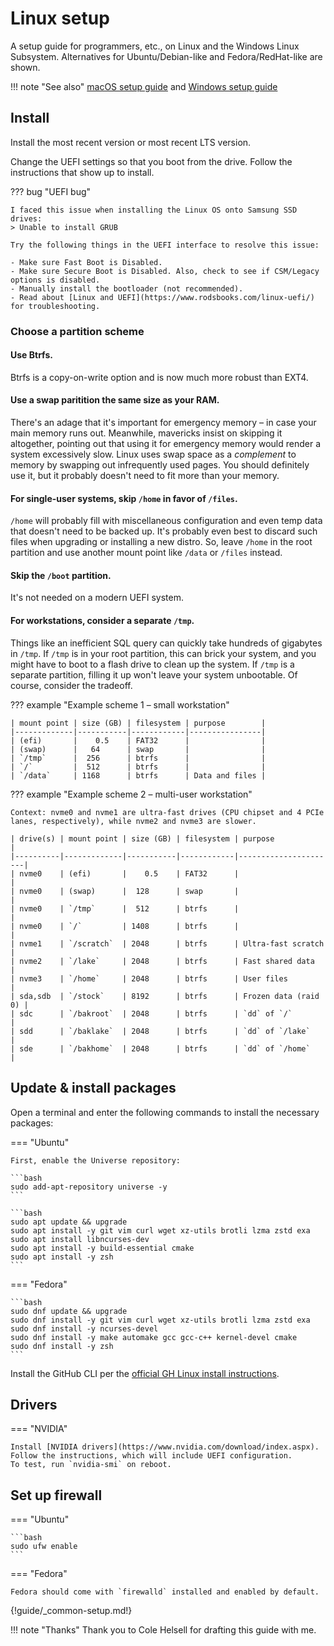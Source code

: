 # Linux setup

A setup guide for programmers, etc., on Linux and the Windows Linux Subsystem.
Alternatives for Ubuntu/Debian-like and Fedora/RedHat-like are shown.

!!! note "See also"
    [macOS setup guide](macos-setup.md) and
    [Windows setup guide](windows-setup.md)

## Install

Install the most recent version or most recent LTS version.

Change the UEFI settings so that you boot from the drive.
Follow the instructions that show up to install.

??? bug "UEFI bug"

    I faced this issue when installing the Linux OS onto Samsung SSD drives:
    > Unable to install GRUB

    Try the following things in the UEFI interface to resolve this issue:

    - Make sure Fast Boot is Disabled.
    - Make sure Secure Boot is Disabled. Also, check to see if CSM/Legacy options is disabled.
    - Manually install the bootloader (not recommended).
    - Read about [Linux and UEFI](https://www.rodsbooks.com/linux-uefi/) for troubleshooting.

### Choose a partition scheme

#### Use Btrfs.
Btrfs is a copy-on-write option and is now much more robust than EXT4.

#### Use a swap paritition the same size as your RAM.

There's an adage that it's important for emergency memory – in case your main memory runs out.
Meanwhile, mavericks insist on skipping it altogether,
pointing out that using it for emergency memory would render a system excessively slow.
Linux uses swap space as a _complement_ to memory by swapping out infrequently used pages.
You should definitely use it, but it probably doesn't need to fit more than your memory.

#### For single-user systems, skip `/home` in favor of `/files`.

`/home` will probably fill with miscellaneous configuration
and even temp data that doesn't need to be backed up.
It's probably even best to discard such files when upgrading or installing a new distro.
So, leave `/home` in the root partition and use another mount point like `/data` or `/files` instead.

#### Skip the `/boot` partition.

It's not needed on a modern UEFI system.

#### For workstations, consider a separate `/tmp`.

Things like an inefficient SQL query can quickly take hundreds of gigabytes in `/tmp`.
If `/tmp` is in your root partition, this can brick your system,
and you might have to boot to a flash drive to clean up the system.
If `/tmp` is a separate partition, filling it up won't leave your system unbootable.
Of course, consider the tradeoff.

??? example "Example scheme 1 – small workstation"

    | mount point | size (GB) | filesystem | purpose        |
    |-------------|-----------|------------|----------------|
    | (efi)       |    0.5    | FAT32      |                |
    | (swap)      |   64      | swap       |                |
    | `/tmp`      |  256      | btrfs      |                |
    | `/`         |  512      | btrfs      |                |
    | `/data`     | 1168      | btrfs      | Data and files |

??? example "Example scheme 2 – multi-user workstation"

    Context: nvme0 and nvme1 are ultra-fast drives (CPU chipset and 4 PCIe lanes, respectively), while nvme2 and nvme3 are slower.

    | drive(s) | mount point | size (GB) | filesystem | purpose              |
    |----------|-------------|-----------|------------|----------------------|
    | nvme0    | (efi)       |    0.5    | FAT32      |                      |
    | nvme0    | (swap)      |  128      | swap       |                      |
    | nvme0    | `/tmp`      |  512      | btrfs      |                      |
    | nvme0    | `/`         | 1408      | btrfs      |                      |
    | nvme1    | `/scratch`  | 2048      | btrfs      | Ultra-fast scratch   |
    | nvme2    | `/lake`     | 2048      | btrfs      | Fast shared data     |
    | nvme3    | `/home`     | 2048      | btrfs      | User files           |
    | sda,sdb  | `/stock`    | 8192      | btrfs      | Frozen data (raid 0) |
    | sdc      | `/bakroot`  | 2048      | btrfs      | `dd` of `/`          |
    | sdd      | `/baklake`  | 2048      | btrfs      | `dd` of `/lake`      |
    | sde      | `/bakhome`  | 2048      | btrfs      | `dd` of `/home`      |

## Update & install packages

Open a terminal and enter the following commands to install the necessary packages:

=== "Ubuntu"

    First, enable the Universe repository:

	```bash
	sudo add-apt-repository universe -y
	```

    ```bash
    sudo apt update && upgrade
    sudo apt install -y git vim curl wget xz-utils brotli lzma zstd exa
	sudo apt install libncurses-dev
	sudo apt install -y build-essential cmake
    sudo apt install -y zsh
    ```

=== "Fedora"

    ```bash
    sudo dnf update && upgrade
    sudo dnf install -y git vim curl wget xz-utils brotli lzma zstd exa
	sudo dnf install -y ncurses-devel
	sudo dnf install -y make automake gcc gcc-c++ kernel-devel cmake
    sudo dnf install -y zsh
    ```

Install the GitHub CLI per the
[official GH Linux install instructions](https://github.com/cli/cli/blob/trunk/docs/install_linux.md).

## Drivers

=== "NVIDIA"

    Install [NVIDIA drivers](https://www.nvidia.com/download/index.aspx).
	Follow the instructions, which will include UEFI configuration.
	To test, run `nvidia-smi` on reboot.

## Set up firewall

=== "Ubuntu"

    ```bash
    sudo ufw enable
    ```

=== "Fedora"

    Fedora should come with `firewalld` installed and enabled by default.

{!guide/_common-setup.md!}

!!! note "Thanks"
    Thank you to Cole Helsell for drafting this guide with me.

